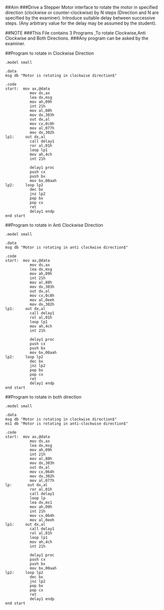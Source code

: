 ##Aim
###Drive a Stepper Motor interface to rotate the motor in specified direction (clockwise or counter-clockwise) by N steps (Direction and N are specified by the examiner). Introduce suitable delay between successive steps. (Any arbitrary value for the delay may be assumed by the student).

##NOTE
###This File contains 3 Programs ,To rotate Clockwise,Anti Clockwise and Both Directions.
###Any program can be asked by the examiner.

##Program to rotate in Clockwise Direction


	.model small

	.data
	msg db "Motor is rotating in clockwise direction$"

	.code
	start:  mov ax,@data
			   mov ds,ax
			   lea dx,msg
			   mov ah,09h
			   int 21h
			   mov al,80h
			   mov dx,303h
			   out dx,al
			   mov cx,0c8h
			   mov al,077h
			   mov dx,302h
	lp1:     out dx,al
			   call delay1
			   ror al,01h
			   loop lp1
			   mov ah,4ch
			   int 21h

			   delay1 proc
			   push cx
			   push bx
			   mov bx,00aah
	lp2:     loop lp2
			   dec bx
			   jnz lp2
			   pop bx
			   pop cx
			   ret
			   delay1 endp
	end start



##Program to rotate in Anti Clockwise Direction


	.model small

	.data
	msg db "Motor is rotating in anti clockwise direction$"

	.code
	start:  mov ax,@data
			   mov ds,ax
			   lea dx,msg
			   mov ah,09h
			   int 21h
			   mov al,80h
			   mov dx,303h
			   out dx,al
			   mov cx,0c8h
			   mov al,0eeh
			   mov dx,302h
	lp1:     out dx,al
			   call delay1
			   rol al,01h
			   loop lp1
			   mov ah,4ch
			   int 21h

			   delay1 proc
			   push cx
			   push bx
			   mov bx,00aah
	lp2:     loop lp2
			   dec bx
			   jnz lp2
			   pop bx
			   pop cx
			   ret
			   delay1 endp
	end start



##Program to rotate in both direction

	.model small

	.data
	msg db "Motor is rotating in clockwise direction$"
	ms1 db "Motor is rotating in anti-clockwise direction$"

	.code
	start:  mov ax,@data
			   mov ds,ax
			   lea dx,msg
			   mov ah,09h
			   int 21h
			   mov al,80h
			   mov dx,303h
			   out dx,al
			   mov cx,064h
			   mov dx,302h
			   mov al,077h
	lp:       out dx,al
			   ror al,01h
			   call delay1
			   loop lp
			   lea dx,ms1
			   mov ah,09h
			   int 21h
			   mov cx,064h
			   mov al,0eeh
	lp1:     out dx,al
			   call delay1
			   rol al,01h
			   loop lp1
			   mov ah,4ch
			   int 21h

			   delay1 proc
			   push cx
			   push bx
			   mov bx,00aah
	lp2:     loop lp2
			   dec bx
			   jnz lp2
			   pop bx
			   pop cx
			   ret
			   delay1 endp
	end start


